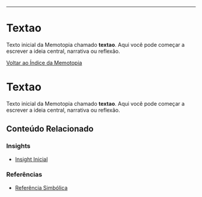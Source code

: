 ---
# Textao

Texto inicial da Memotopia chamado **textao**.
Aqui você pode começar a escrever a ideia central, narrativa ou reflexão.

[Voltar ao Índice da Memotopia](../../INDEX.md)

# Textao

Texto inicial da Memotopia chamado **textao**.
Aqui você pode começar a escrever a ideia central, narrativa ou reflexão.


## Conteúdo Relacionado

<!-- RELATED_CONTENT_START -->
### Insights
*   [Insight Inicial](./insights/01-primeiro-insight.md)
### Referências
*   [Referência Simbólica](./referencias/ref1.md)
<!-- RELATED_CONTENT_END -->
